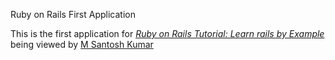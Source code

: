 Ruby on Rails First Application

This is the first application for [*Ruby on Rails Tutorial: Learn rails by Example*](http://railstutorials.org) being viewed by [M Santosh Kumar](https://www.facebook.com/#!/msksantosh)
